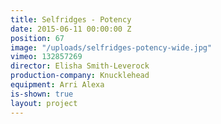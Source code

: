 ```yaml
---
title: Selfridges - Potency
date: 2015-06-11 00:00:00 Z
position: 67
image: "/uploads/selfridges-potency-wide.jpg"
vimeo: 132857269
director: Elisha Smith-Leverock
production-company: Knucklehead
equipment: Arri Alexa
is-shown: true
layout: project
---
```


